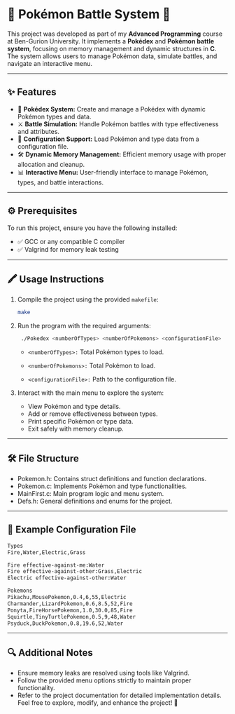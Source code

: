 # 🐾 Pokémon Battle System 🧪

This project was developed as part of my **Advanced Programming** course at Ben-Gurion University. It implements a **Pokédex** and **Pokémon battle system**, focusing on memory management and dynamic structures in **C**. The system allows users to manage Pokémon data, simulate battles, and navigate an interactive menu.

---

## ✨ Features

- 📜 **Pokédex System:** Create and manage a Pokédex with dynamic Pokémon types and data.
- ⚔️ **Battle Simulation:** Handle Pokémon battles with type effectiveness and attributes.
- 📂 **Configuration Support:** Load Pokémon and type data from a configuration file.
- 🛠️ **Dynamic Memory Management:** Efficient memory usage with proper allocation and cleanup.
- 📊 **Interactive Menu:** User-friendly interface to manage Pokémon, types, and battle interactions.

---

## ⚙️ Prerequisites

To run this project, ensure you have the following installed:

- ✅ GCC or any compatible C compiler
- ✅ Valgrind for memory leak testing

---

## 🖍️ Usage Instructions

1. Compile the project using the provided `makefile`:

   ```bash
   make
2. Run the program with the required arguments:
     ```bash
      ./Pokedex <numberOfTypes> <numberOfPokemons> <configurationFile>
     ```
   - `<numberOfTypes>:` Total Pokémon types to load.

   - `<numberOfPokemons>:` Total Pokémon to load.

   - `<configurationFile>:` Path to the configuration file.

3. Interact with the main menu to explore the system:
    - View Pokémon and type details.
    - Add or remove effectiveness between types.
    - Print specific Pokémon or type data.
    - Exit safely with memory cleanup.

---
## 🛠 File Structure
- Pokemon.h: Contains struct definitions and function declarations.
- Pokemon.c: Implements Pokémon and type functionalities.
- MainFirst.c: Main program logic and menu system.
- Defs.h: General definitions and enums for the project.

---
## 🤾 Example Configuration File

```bash
Types  
Fire,Water,Electric,Grass  

Fire effective-against-me:Water  
Fire effective-against-other:Grass,Electric  
Electric effective-against-other:Water  

Pokemons  
Pikachu,MousePokemon,0.4,6,55,Electric  
Charmander,LizardPokemon,0.6,8.5,52,Fire  
Ponyta,FireHorsePokemon,1.0,30.0,85,Fire  
Squirtle,TinyTurtlePokemon,0.5,9,48,Water  
Psyduck,DuckPokemon,0.8,19.6,52,Water
```
---
## 🔍 Additional Notes
- Ensure memory leaks are resolved using tools like Valgrind.
- Follow the provided menu options strictly to maintain proper functionality.
- Refer to the project documentation for detailed implementation details.
Feel free to explore, modify, and enhance the project! 🚀
